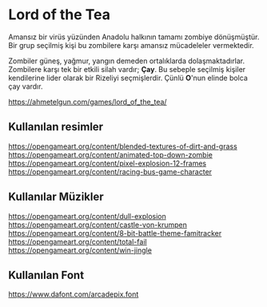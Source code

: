 # Lord of the Tea

Amansız bir virüs yüzünden Anadolu halkının tamamı zombiye dönüşmüştür. Bir grup seçilmiş kişi bu zombilere karşı amansız mücadeleler vermektedir.

Zombiler güneş, yağmur, yangın demeden ortalıklarda dolaşmaktadırlar. Zombilere karşı tek bir etkili silah vardır; **Çay**. Bu sebeple seçilmiş kişiler kendilerine lider olarak bir Rizeliyi seçmişlerdir. Çünlü **O**'nun elinde bolca çay vardır.

https://ahmetelgun.com/games/lord_of_the_tea/

## Kullanılan resimler
https://opengameart.org/content/blended-textures-of-dirt-and-grass
https://opengameart.org/content/animated-top-down-zombie
https://opengameart.org/content/pixel-explosion-12-frames
https://opengameart.org/content/racing-bus-game-character

## Kullanılar Müzikler
https://opengameart.org/content/dull-explosion
https://opengameart.org/content/castle-von-krumpen
https://opengameart.org/content/8-bit-battle-theme-famitracker
https://opengameart.org/content/total-fail
https://opengameart.org/content/win-jingle

## Kullanılan Font
https://www.dafont.com/arcadepix.font